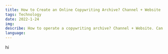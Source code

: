 ```yaml
---
title: How to Create an Online Copywriting Archive? Channel + Website
tags: Technology
date: 2022-1-24
img:
describe: How to operate a copywriting archive? Channel + Website. Can I also open a copywriting archive? (Just take out the little notebook I wrote on the Internet for a year and use it)
language: 
---
```


hi